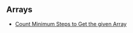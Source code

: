 ## Arrays
- [Count Minimum Steps to Get the given Array](https://www.tutorialcup.com/interview/array/count-minimum-steps-to-get-the-given-array.htm#Problem_Statement)
